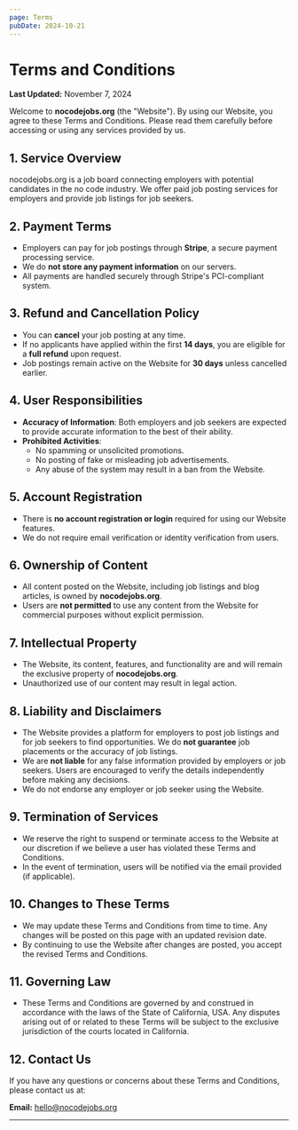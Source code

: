 ```yaml
---
page: Terms
pubDate: 2024-10-21
---
```

# Terms and Conditions

**Last Updated:** November 7, 2024

Welcome to **nocodejobs.org** (the "Website"). By using our Website, you agree to these Terms and Conditions. Please read them carefully before accessing or using any services provided by us.

## 1. **Service Overview**

nocodejobs.org is a job board connecting employers with potential candidates in the no code industry. We offer paid job posting services for employers and provide job listings for job seekers.

## 2. **Payment Terms**

- Employers can pay for job postings through **Stripe**, a secure payment processing service.
- We do **not store any payment information** on our servers.
- All payments are handled securely through Stripe's PCI-compliant system.

## 3. **Refund and Cancellation Policy**

- You can **cancel** your job posting at any time.
- If no applicants have applied within the first **14 days**, you are eligible for a **full refund** upon request.
- Job postings remain active on the Website for **30 days** unless cancelled earlier.

## 4. **User Responsibilities**

- **Accuracy of Information**: Both employers and job seekers are expected to provide accurate information to the best of their ability.
- **Prohibited Activities**:
  - No spamming or unsolicited promotions.
  - No posting of fake or misleading job advertisements.
  - Any abuse of the system may result in a ban from the Website.

## 5. **Account Registration**

- There is **no account registration or login** required for using our Website features.
- We do not require email verification or identity verification from users.

## 6. **Ownership of Content**

- All content posted on the Website, including job listings and blog articles, is owned by **nocodejobs.org**.
- Users are **not permitted** to use any content from the Website for commercial purposes without explicit permission.

## 7. **Intellectual Property**

- The Website, its content, features, and functionality are and will remain the exclusive property of **nocodejobs.org**.
- Unauthorized use of our content may result in legal action.

## 8. **Liability and Disclaimers**

- The Website provides a platform for employers to post job listings and for job seekers to find opportunities. We do **not guarantee** job placements or the accuracy of job listings.
- We are **not liable** for any false information provided by employers or job seekers. Users are encouraged to verify the details independently before making any decisions.
- We do not endorse any employer or job seeker using the Website.

## 9. **Termination of Services**

- We reserve the right to suspend or terminate access to the Website at our discretion if we believe a user has violated these Terms and Conditions.
- In the event of termination, users will be notified via the email provided (if applicable).

## 10. **Changes to These Terms**

- We may update these Terms and Conditions from time to time. Any changes will be posted on this page with an updated revision date.
- By continuing to use the Website after changes are posted, you accept the revised Terms and Conditions.

## 11. **Governing Law**

- These Terms and Conditions are governed by and construed in accordance with the laws of the State of California, USA. Any disputes arising out of or related to these Terms will be subject to the exclusive jurisdiction of the courts located in California.

## 12. **Contact Us**

If you have any questions or concerns about these Terms and Conditions, please contact us at:

**Email:** [hello@nocodejobs.org](mailto:hello@nocodejobs.org)  

---

